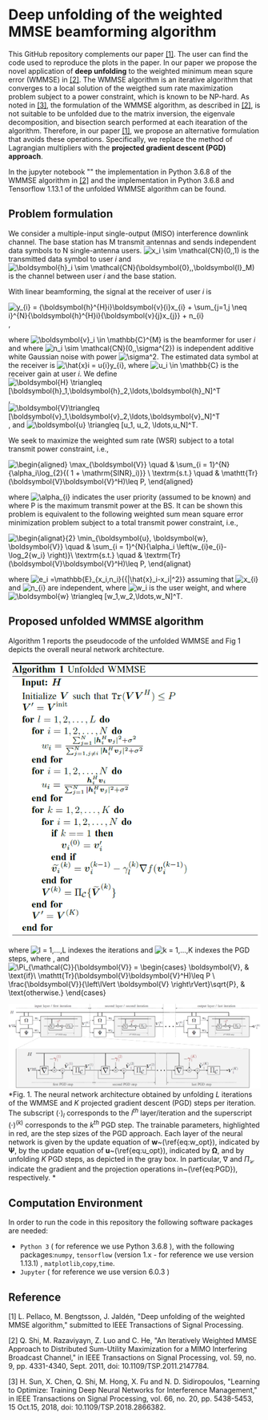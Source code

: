 # Deep unfolding of the weighted MMSE beamforming algorithm

This GitHub repository complements our paper [[1]](#ourpaper). The user can find the code used to reproduce the plots in the paper.
In our paper we propose the novel application of **deep unfolding** to the weighted minimum mean squre error (WMMSE) in [[2]](#WMMSE_Shi).
The WMMSE algorithm is an iterative algorithm that converges to a local solution of the weigthed sum rate maximization problem subject to a power constraint, which is known to be NP-hard. As noted in [[3]](#WMMSE_E2E), the formulation of the WMMSE algorithm, as described in [[2]](#WMMSE_Shi), is not suitable to be unfolded due to the matrix inversion, the eigenvale decomposition, and bisection search performed at each itearation of the algorithm. Therefore, in our paper [[1]](#ourpaper), we propose an alternative formulation that avoids these operations. Specifically, we replace the method of Lagrangian multipliers with the **projected gradient descent (PGD) approach**. 

In the jupyter notebook "" the implementation in Python 3.6.8 of the WMMSE algorithm in [[2]](#WMMSE_Shi) and the implementation in Python 3.6.8 and Tensorflow 1.13.1 of the unfolded WMMSE algorithm can be found.

## Problem formulation
We consider a multiple-input single-output (MISO) interference downlink channel. The base station has M transmit antennas and sends independent data symbols to N single-antenna users. ![x_i \sim \mathcal{CN}(0,\,1)](https://render.githubusercontent.com/render/math?math=x_i%20%5Csim%20%5Cmathcal%7BCN%7D(0%2C%5C%2C1)) is the transmitted data symbol to user *i* and ![\boldsymbol{h}_i \sim \mathcal{CN}(\boldsymbol{0},\,\boldsymbol{I}_M)](https://render.githubusercontent.com/render/math?math=%5Cboldsymbol%7Bh%7D_i%20%5Csim%20%5Cmathcal%7BCN%7D(%5Cboldsymbol%7B0%7D%2C%5C%2C%5Cboldsymbol%7BI%7D_M)) is the channel between user *i* and the base station.

With linear beamforming, the signal at the receiver of user *i* is 

![y_{i} = {\boldsymbol{h}^{H}_i}\boldsymbol{v}_{i}x_{i} + \sum_{j=1,j \neq i}^{N}{\boldsymbol{h}^{H}_i}{\boldsymbol{v}_{j}x_{j}} + n_{i}](https://render.githubusercontent.com/render/math?math=y_%7Bi%7D%20%3D%20%7B%5Cboldsymbol%7Bh%7D%5E%7BH%7D_i%7D%5Cboldsymbol%7Bv%7D_%7Bi%7Dx_%7Bi%7D%20%2B%20%5Csum_%7Bj%3D1%2Cj%20%5Cneq%20i%7D%5E%7BN%7D%7B%5Cboldsymbol%7Bh%7D%5E%7BH%7D_i%7D%7B%5Cboldsymbol%7Bv%7D_%7Bj%7Dx_%7Bj%7D%7D%20%2B%20n_%7Bi%7D),

where ![\boldsymbol{v}_i \in \mathbb{C}^{M}](https://render.githubusercontent.com/render/math?math=%5Cboldsymbol%7Bv%7D_i%20%5Cin%20%5Cmathbb%7BC%7D%5E%7BM%7D) is the beamformer for user *i* and where ![n_i \sim \mathcal{CN}(0,\,\sigma^{2})](https://render.githubusercontent.com/render/math?math=n_i%20%5Csim%20%5Cmathcal%7BCN%7D(0%2C%5C%2C%5Csigma%5E%7B2%7D)) is independent additive white Gaussian noise with power ![\sigma^2](https://render.githubusercontent.com/render/math?math=%5Csigma%5E2). The estimated data symbol at the receiver is ![\hat{x}_i = u_{i}y_{i}](https://render.githubusercontent.com/render/math?math=%5Chat%7Bx%7D_i%20%3D%20u_%7Bi%7Dy_%7Bi%7D), where ![u_i \in \mathbb{C}](https://render.githubusercontent.com/render/math?math=u_i%20%5Cin%20%5Cmathbb%7BC%7D) is the receiver gain at user *i*. 
We define ![\boldsymbol{H} \triangleq \[\boldsymbol{h}_1,\boldsymbol{h}_2,\ldots,\boldsymbol{h}_N\]^T](https://render.githubusercontent.com/render/math?math=%5Cboldsymbol%7BH%7D%20%5Ctriangleq%20%5B%5Cboldsymbol%7Bh%7D_1%2C%5Cboldsymbol%7Bh%7D_2%2C%5Cldots%2C%5Cboldsymbol%7Bh%7D_N%5D%5ET), ![\boldsymbol{V}\triangleq \[\boldsymbol{v}_1,\boldsymbol{v}_2,\ldots,\boldsymbol{v}_N\]^T](https://render.githubusercontent.com/render/math?math=%5Cboldsymbol%7BV%7D%5Ctriangleq%20%5B%5Cboldsymbol%7Bv%7D_1%2C%5Cboldsymbol%7Bv%7D_2%2C%5Cldots%2C%5Cboldsymbol%7Bv%7D_N%5D%5ET), and ![\boldsymbol{u}  \triangleq \[u_1, u_2, \ldots,u_N\]^T](https://render.githubusercontent.com/render/math?math=%5Cboldsymbol%7Bu%7D%20%20%5Ctriangleq%20%5Bu_1%2C%20u_2%2C%20%5Cldots%2Cu_N%5D%5ET).

We seek to maximize the weighted sum rate (WSR) subject to a total transmit power constraint, i.e.,

![\begin{aligned} \max_{\boldsymbol{V}} \quad & \sum_{i = 1}^{N}{\alpha_i\log_{2}{( 1 + \mathrm{SINR}_i)}} \\ \textrm{s.t.} \quad  & \mathtt{Tr}(\boldsymbol{V}\boldsymbol{V}^H)\leq P, \end{aligned}](https://render.githubusercontent.com/render/math?math=%5Cbegin%7Baligned%7D%20%5Cmax_%7B%5Cboldsymbol%7BV%7D%7D%20%5Cquad%20%26%20%5Csum_%7Bi%20%3D%201%7D%5E%7BN%7D%7B%5Calpha_i%5Clog_%7B2%7D%7B(%201%20%2B%20%5Cmathrm%7BSINR%7D_i)%7D%7D%20%5C%5C%20%5Ctextrm%7Bs.t.%7D%20%5Cquad%20%20%26%20%5Cmathtt%7BTr%7D(%5Cboldsymbol%7BV%7D%5Cboldsymbol%7BV%7D%5EH)%5Cleq%20P%2C%20%5Cend%7Baligned%7D)

where ![\alpha_{i}](https://render.githubusercontent.com/render/math?math=%5Calpha_%7Bi%7D) indicates the user priority (assumed to be known) and where P is the maximum transmit power at the BS. It can be shown this problem is equivalent to the following weighted sum mean square error minimization problem subject to a total transmit power constraint, i.e.,

![\begin{alignat}{2} \min_{\boldsymbol{u}, \boldsymbol{w}, \boldsymbol{V}} \quad & \sum_{i = 1}^{N}{\alpha_i \left(w_{i}e_{i}-\log_2{w_i} \right)}\\ \textrm{s.t.} \quad  & \textrm{Tr}(\boldsymbol{V}\boldsymbol{V}^H)\leq P, \end{alignat}](https://render.githubusercontent.com/render/math?math=%5Cbegin%7Balignat%7D%7B2%7D%20%5Cmin_%7B%5Cboldsymbol%7Bu%7D%2C%20%5Cboldsymbol%7Bw%7D%2C%20%5Cboldsymbol%7BV%7D%7D%20%5Cquad%20%26%20%5Csum_%7Bi%20%3D%201%7D%5E%7BN%7D%7B%5Calpha_i%20%5Cleft(w_%7Bi%7De_%7Bi%7D-%5Clog_2%7Bw_i%7D%20%5Cright)%7D%5C%5C%20%5Ctextrm%7Bs.t.%7D%20%5Cquad%20%20%26%20%5Ctextrm%7BTr%7D(%5Cboldsymbol%7BV%7D%5Cboldsymbol%7BV%7D%5EH)%5Cleq%20P%2C%20%5Cend%7Balignat%7D)

where ![e_i =\mathbb{E}_{x_i,n_i}\{{|\hat{x}_i-x_i|^2}\}](https://render.githubusercontent.com/render/math?math=e_i%20%3D%5Cmathbb%7BE%7D_%7Bx_i%2Cn_i%7D%5C%7B%7B%7C%5Chat%7Bx%7D_i-x_i%7C%5E2%7D%5C%7D) assuming that ![x_{i}](https://render.githubusercontent.com/render/math?math=x_%7Bi%7D) and ![n_{i}](https://render.githubusercontent.com/render/math?math=n_%7Bi%7D) are independent, where ![w_i](https://render.githubusercontent.com/render/math?math=w_i) is the user weight, and where ![\boldsymbol{w} \triangleq \[w_1,w_2,\ldots,w_N\]^T](https://render.githubusercontent.com/render/math?math=%5Cboldsymbol%7Bw%7D%20%5Ctriangleq%20%5Bw_1%2Cw_2%2C%5Cldots%2Cw_N%5D%5ET).

## Proposed unfolded WMMSE algorithm
Algorithm 1 reports the pseudocode of the unfolded WMMSE and Fig 1 depicts the overall neural network architecture.

![](pseudocode.png)

where ![l = 1,...,L](https://render.githubusercontent.com/render/math?math=l%20%3D%201%2C...%2CL) indexes the iterations and ![k = 1,...,K](https://render.githubusercontent.com/render/math?math=k%20%3D%201%2C...%2CK) indexes the PGD steps, where , and ![\Pi_{\mathcal{C}}\{\boldsymbol{V}\} =  \begin{cases}       \boldsymbol{V}, & \text{if}\ \mathtt{Tr}(\boldsymbol{V}\boldsymbol{V}^H)\leq P \\       \frac{\boldsymbol{V}}{\left\lVert \boldsymbol{V} \right\rVert}\sqrt{P}, & \text{otherwise.}     \end{cases} ](https://render.githubusercontent.com/render/math?math=%5CPi_%7B%5Cmathcal%7BC%7D%7D%5C%7B%5Cboldsymbol%7BV%7D%5C%7D%20%3D%20%20%5Cbegin%7Bcases%7D%20%20%20%20%20%20%20%5Cboldsymbol%7BV%7D%2C%20%26%20%5Ctext%7Bif%7D%5C%20%5Cmathtt%7BTr%7D(%5Cboldsymbol%7BV%7D%5Cboldsymbol%7BV%7D%5EH)%5Cleq%20P%20%5C%5C%20%20%20%20%20%20%20%5Cfrac%7B%5Cboldsymbol%7BV%7D%7D%7B%5Cleft%5ClVert%20%5Cboldsymbol%7BV%7D%20%5Cright%5CrVert%7D%5Csqrt%7BP%7D%2C%20%26%20%5Ctext%7Botherwise.%7D%20%20%20%20%20%5Cend%7Bcases%7D%20)

![](unfolded_network.png)
*Fig. 1. The neural network architecture obtained by unfolding $L$ iterations of the WMMSE and $K$ projected gradient descent (PGD) steps per iteration. The subscript $(\cdot)_{l}$ corresponds to the $l^{th}$ layer/iteration and the superscript $(\cdot)^{(k)}$ corresponds to the $k^{th}$ PGD step. The trainable parameters, highlighted in red, are the step sizes of the PGD approach. Each layer of the neural network is given by the update equation of $\boldsymbol{w}$~(\ref{eq:w_opt}), indicated by $\boldsymbol{\Psi}$, by the update equation of $\boldsymbol{u}$~(\ref{eq:u_opt}), indicated by $\boldsymbol{\Omega}$, and by unfolding $K$ PGD steps, as depicted in the gray box. In particular, $\nabla$ and $\Pi_\mathcal{C}$ indicate the gradient and the projection operations in~(\ref{eq:PGD}), respectively. *


## Computation Environment
In order to run the code in this repository the following software packages are needed:
* `Python 3` ( for reference we use Python 3.6.8 ), with the following packages:`numpy`, `tensorflow` (version 1.x - for reference we use version 1.13.1) , `matplotlib`,`copy`,`time`.
* `Jupyter` ( for reference we use version 6.0.3 )


## Reference

<a id='ourpaper'></a> [1] L. Pellaco, M. Bengtsson, J. Jaldén, "Deep unfolding of the weighted MMSE algorithm," submitted to IEEE Transactions of Signal Processing.

<a id='WMMSE_Shi'></a> [2] Q. Shi, M. Razaviyayn, Z. Luo and C. He, "An Iteratively Weighted MMSE Approach to Distributed Sum-Utility Maximization for a MIMO Interfering Broadcast Channel," in IEEE Transactions on Signal Processing, vol. 59, no. 9, pp. 4331-4340, Sept. 2011, doi: 10.1109/TSP.2011.2147784.

<a id='WMMSE_E2E'></a> [3] H. Sun, X. Chen, Q. Shi, M. Hong, X. Fu and N. D. Sidiropoulos, "Learning to Optimize: Training Deep Neural Networks for Interference Management," in IEEE Transactions on Signal Processing, vol. 66, no. 20, pp. 5438-5453, 15 Oct.15, 2018, doi: 10.1109/TSP.2018.2866382.



